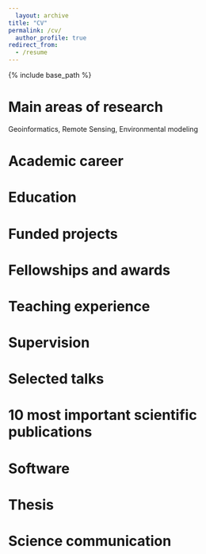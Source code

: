 ```yaml
---
  layout: archive
title: "CV"
permalink: /cv/
  author_profile: true
redirect_from:
  - /resume
---
```

  
{% include base_path %}

Main areas of research
======================

Geoinformatics, Remote Sensing, Environmental modeling

Academic career
===============

<!-- # Experience non scientific -->
<!-- ```{r non-scientific} -->
<!-- my_employments %>%  -->
<!--   dplyr::filter(`employment-summary.role-title` == "Trainee") %>%  -->
<!--   vitae::detailed_entries( -->
<!--     what = glue::glue("{`employment-summary.role-title`} - {`employment-summary.department-name`}"), -->
<!--     when = glue::glue("{`employment-summary.start-date.year.value`} - {ifelse(is.na(`employment-summary.end-date.year.value`), 'Today', `employment-summary.end-date.year.value`)}"), -->
<!--     where = glue::glue("{`employment-summary.organization.name`}, {`employment-summary.organization.address.city`}{ifelse(is.na(`employment-summary.organization.address.region`), '', paste0(', ', `employment-summary.organization.address.region`))}, {countrycode::countrycode(sourcevar = `employment-summary.organization.address.country`, origin = 'iso2c', destination = 'country.name')}") -->
<!--   ) -->
<!-- ``` -->
Education
=========

Funded projects
===============

Fellowships and awards
======================

Teaching experience
===================

Supervision
===========

Selected talks
==============

<!-- # Journal review assignments -->
<!-- ```{r review-assignments} -->
<!-- my_peer_reviews -->
<!-- readr::read_csv("./data/supervisons.csv") %>%  -->
<!--   dplyr::arrange(desc(Year)) %>%  -->
<!--   vitae::detailed_entries( -->
<!--     what = Title, -->
<!--     when = Year, -->
<!--     where = glue::glue("{Organization}, {City}{ifelse(is.na(Region), '', paste0('-', Region))}, {Country}") -->
<!--   ) -->
<!-- ``` -->
<!-- # International cooperation partners -->
10 most important scientific publications
=========================================

Software
========

Thesis
======

Science communication
=====================

<!-- \newpage -->
<!-- # Publications -->
<!-- ## Peer reviewed publications  -->
<!-- ```{r peer-reviewed-publications} -->
<!-- # bibtypes: Article InProceedings Manual Misc MastersThesis PhdThesis TechReport -->
<!-- vitae::bibliography_entries(my_publications_file) %>%  -->
<!--   dplyr::filter(bibtype %in% c("Article", "InProceedings") & peer_reviewed == TRUE) %>% -->
<!--   dplyr::arrange(desc(year), desc(author), desc(title))  -->
<!-- ``` -->
<!-- ## Non peer reviewed publications -->
<!-- ```{r non-peer-reviewed-publications} -->
<!-- # bibtypes: Article InProceedings Manual Misc MastersThesis PhdThesis TechReport  -->
<!-- vitae::bibliography_entries(my_publications_file) %>% -->
<!--   dplyr::filter(bibtype %in% c("Article", "InProceedings") & full_paper == TRUE & peer_reviewed == FALSE) %>%  -->
<!--   dplyr::arrange(desc(year), desc(author), desc(title)) -->
<!-- ``` -->
